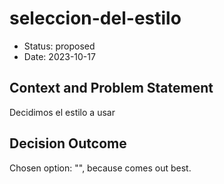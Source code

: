# seleccion-del-estilo

* Status: proposed
* Date: 2023-10-17

## Context and Problem Statement

Decidimos el estilo a usar

## Decision Outcome

Chosen option: "", because comes out best.

